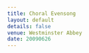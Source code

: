 ```yaml
---
title: Choral Evensong
layout: default
details: false
venue: Westminster Abbey
date: 20090626
---
```

